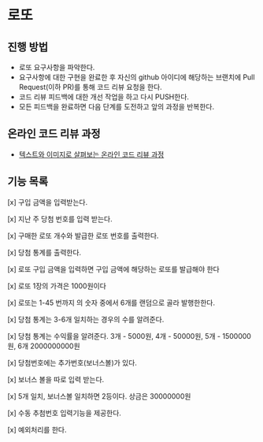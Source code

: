 # 로또

## 진행 방법

- 로또 요구사항을 파악한다.
- 요구사항에 대한 구현을 완료한 후 자신의 github 아이디에 해당하는 브랜치에 Pull Request(이하 PR)를 통해 코드 리뷰 요청을 한다.
- 코드 리뷰 피드백에 대한 개선 작업을 하고 다시 PUSH한다.
- 모든 피드백을 완료하면 다음 단계를 도전하고 앞의 과정을 반복한다.

## 온라인 코드 리뷰 과정

- [텍스트와 이미지로 살펴보는 온라인 코드 리뷰 과정](https://github.com/next-step/nextstep-docs/tree/master/codereview)

## 기능 목록

[x] 구입 금액을 입력받는다.

[x] 지난 주 당첨 번호를 입력 받는다.

[x] 구매한 로또 개수와 발급한 로또 번호를 출력한다.

[x] 당첨 통계를 출력한다.

[x] 로또 구입 금액을 입력하면 구입 금액에 해당하는 로또를 발급해야 한다

[x] 로또 1장의 가격은 1000원이다

[x] 로또는 1-45 번까지 의 숫자 중에서 6개를 랜덤으로 골라 발행한한다.

[x] 당첨 통계는 3-6개 일치하는 경우의 수를 알려준다.

[x] 당첨 통계는 수익률을 알려준다.
   3개 - 5000원, 4개 - 50000원, 5개 - 1500000원, 6개 2000000000원

[x] 당첨번호에는 추가번호(보너스볼)가 있다. 

[x] 보너스 볼을 따로 입력 받는다. 

[x] 5개 일치, 보너스볼 일치하면 2등이다. 상금은 30000000원 

[x] 수동 추첨번호 입력기능을 제공한다.

[x] 예외처리를 한다. 
